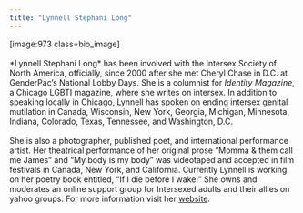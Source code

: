```yaml
---
title: "Lynnell Stephani Long"
---
```


[image:973 class=bio_image]<br><br>\*Lynnell Stephani Long\* has been involved with the Intersex Society of North America, officially, since 2000 after she met Cheryl Chase in D.C. at GenderPac’s National Lobby Days. She is a columnist for _Identity Magazine_, a Chicago <span class="caps">LGBTI</span> magazine, where she writes on intersex. In addition to speaking locally in Chicago, Lynnell has spoken on ending intersex genital mutilation in Canada, Wisconsin, New York, Georgia, Michigan, Minnesota, Indiana, Colorado, Texas, Tennessee, and Washington, D.C. <br><br>She is also a photographer, published poet, and international performance artist. Her theatrical performance of her original prose “Momma & them call me James” and “My body is my body” was videotaped and accepted in film festivals in Canada, New York, and California. Currently Lynnell is working on her poetry book entitled, “If I die before I wake!” She owns and moderates an online support group for Intersexed adults and their allies on yahoo groups. For more information visit her [website][1].

 [1]: www.millarca.com/intersex.html